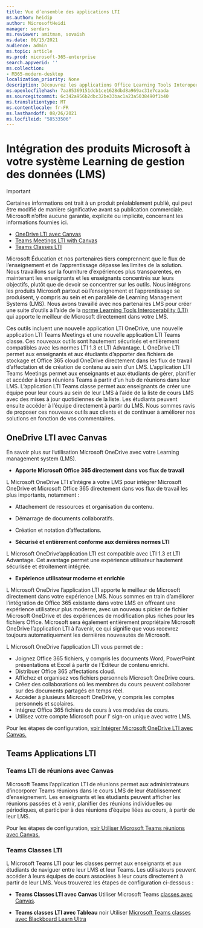 ```yaml
---
title: Vue d’ensemble des applications LTI
ms.author: heidip
author: MicrosoftHeidi
manager: serdars
ms.reviewer: amitman, sovaish
ms.date: 06/15/2021
audience: admin
ms.topic: article
ms.prod: microsoft-365-enterprise
search.appverid: ''
ms.collection:
- M365-modern-desktop
localization_priority: None
description: Découvrez les applications Office Learning Tools Interoperability (LTI) dans M365 et comment ils aideront les enseignants lors de l’intégration d’applications Office à leur système de gestion Learning (LMS).
ms.openlocfilehash: 7aa85369151dcb1ce1628dbd8a969ac31e7caada
ms.sourcegitcommit: 6c342a956b2dbc32be33bac1a23a5038490f1b40
ms.translationtype: MT
ms.contentlocale: fr-FR
ms.lasthandoff: 08/26/2021
ms.locfileid: "58533506"
---
```

# <a name="integrating-microsoft-products-with-your-learning-management-system-lms"></a>Intégration des produits Microsoft à votre système Learning de gestion des données (LMS)

> [!IMPORTANT]
> Certaines informations ont trait à un produit préalablement publié, qui peut être modifié de manière significative avant sa publication commerciale. Microsoft n’offre aucune garantie, explicite ou implicite, concernant les informations fournies ici.

- [OneDrive LTI avec Canvas](#onedrive-lti-with-canvas)
- [Teams Meetings LTI with Canvas](#teams-meetings-lti-with-canvas)
- [Teams Classes LTI](#teams-classes-lti)

Microsoft Éducation et nos partenaires tiers comprennent que le flux de l’enseignement et de l’apprentissage dépasse les limites de la solution. Nous travaillons sur la fourniture d’expériences plus transparentes, en maintenant les enseignants et les enseignants concentrés sur leurs objectifs, plutôt que de devoir se concentrer sur les outils. Nous intégrons les produits Microsoft partout où l’enseignement et l’apprentissage se produisent, y compris au sein et en parallèle de Learning Management Systems (LMS). Nous avons travaillé avec nos partenaires LMS pour créer une suite d’outils à l’aide de la [norme Learning Tools Interoperability (LTI)](https://www.imsglobal.org/activity/learning-tools-interoperability) qui apporte le meilleur de Microsoft directement dans votre LMS.

Ces outils incluent une nouvelle application LTI OneDrive, une nouvelle application LTI Teams Meetings et une nouvelle application LTI Teams classe. Ces nouveaux outils sont hautement sécurisés et entièrement compatibles avec les normes LTI 1.3 et LTI Advantage. L OneDrive LTI permet aux enseignants et aux étudiants d’apporter des fichiers de stockage et Office 365 cloud OneDrive directement dans les flux de travail d’affectation et de création de contenu au sein d’un LMS. L’application LTI Teams Meetings permet aux enseignants et aux étudiants de gérer, planifier et accéder à leurs réunions Teams à partir d’un hub de réunions dans leur LMS. L’application LTI Teams classe permet aux enseignants de créer une équipe pour leur cours au sein de leur LMS à l’aide de la liste de cours LMS avec des mises à jour quotidiennes de la liste. Les étudiants peuvent ensuite accéder à l’équipe directement à partir du LMS. Nous sommes ravis de proposer ces nouveaux outils aux clients et de continuer à améliorer nos solutions en fonction de vos commentaires.

## <a name="onedrive-lti-with-canvas"></a>OneDrive LTI avec Canvas

En savoir plus sur l’utilisation Microsoft OneDrive avec votre Learning management system (LMS).

- **Apporte Microsoft Office 365 directement dans vos flux de travail**

L Microsoft OneDrive LTI s’intègre à votre LMS pour intégrer Microsoft OneDrive et Microsoft Office 365 directement dans vos flux de travail les plus importants, notamment :

- Attachement de ressources et organisation du contenu.
- Démarrage de documents collaboratifs.
- Création et notation d’affectations.

- **Sécurisé et entièrement conforme aux dernières normes LTI**

L Microsoft OneDrive’application LTI est compatible avec LTI 1.3 et LTI Advantage. Cet avantage permet une expérience utilisateur hautement sécurisée et étroitement intégrée.

- **Expérience utilisateur moderne et enrichie**

L Microsoft OneDrive l’application LTI apporte le meilleur de Microsoft directement dans votre expérience LMS. Nous sommes en train d’améliorer l’intégration de Office 365 existante dans votre LMS en offreant une expérience utilisateur plus moderne, avec un nouveau s picker de fichier Microsoft OneDrive et des expériences de modification plus riches pour les fichiers Office. Microsoft sera également entièrement propriétaire Microsoft OneDrive l’application LTI à l’avenir, ce qui signifie que vous recevrez toujours automatiquement les dernières nouveautés de Microsoft.

L Microsoft OneDrive l’application LTI vous permet de :

- Joignez Office 365 fichiers, y compris les documents Word, PowerPoint présentations et Excel à partir de l’Éditeur de contenu enrichi.
- Distribuer Office 365 affectations cloud.
- Affichez et organisez vos fichiers personnels Microsoft OneDrive cours.
- Créez des collaborations où les membres du cours peuvent collaborer sur des documents partagés en temps réel.
- Accéder à plusieurs Microsoft OneDrive, y compris les comptes personnels et scolaires.
- Intégrez Office 365 fichiers de cours à vos modules de cours.
- Utilisez votre compte Microsoft pour l' sign-on unique avec votre LMS.

Pour les étapes de configuration, [voir Intégrer Microsoft OneDrive LTI avec Canvas.](onedrive-lti.md)

## <a name="teams-lti-apps"></a>Teams Applications LTI

### <a name="teams-meetings-lti-with-canvas"></a>Teams LTI de réunions avec Canvas

Microsoft Teams l’application LTI de réunions permet aux administrateurs d’incorporer Teams réunions dans le cours LMS de leur établissement d’enseignement. Les enseignants et les étudiants peuvent afficher les réunions passées et à venir, planifier des réunions individuelles ou périodiques, et participer à des réunions d’équipe liées au cours, à partir de leur LMS.

Pour les étapes de configuration, [voir Utiliser Microsoft Teams réunions avec Canvas.](teams-meetings-with-canvas.md)

### <a name="teams-classes-lti"></a>Teams Classes LTI

L Microsoft Teams LTI pour les classes permet aux enseignants et aux étudiants de naviguer entre leur LMS et leur Teams. Les utilisateurs peuvent accéder à leurs équipes de cours associées à leur cours directement à partir de leur LMS. Vous trouverez les étapes de configuration ci-dessous :

- **Teams Classes LTI avec Canvas** Utiliser Microsoft Teams [classes avec Canvas](teams-classes-with-canvas.md).

- **Teams classes LTI avec Tableau** noir Utiliser [Microsoft Teams classes avec Blackboard Learn Ultra](teams-classes-with-blackboard.md)

